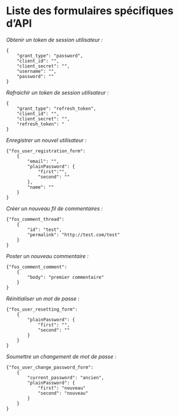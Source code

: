 # Liste des formulaires spécifiques d’API

*Obtenir un token de session utilisateur :*

    {
        "grant_type": "password",
        "client_id": "",
        "client_secret": "",
        "username": "",
        "password": ""
    }

*Rafraichir un token de session utilisateur :*

    {
        "grant_type": "refresh_token",
        "client_id": "",
        "client_secret": "",
        "refresh_token": "
    }

*Enregistrer un nouvel utilisateur :*
    
    {"fos_user_registration_form":
        {
            "email": "",
            "plainPassword": {
                "first":"",
                "second": ""
            },
            "name": ""
        }
    }

*Créer un nouveau fil de commentaires :*
    
    {"fos_comment_thread":
        {
            "id": "test",
            "permalink": "http://test.com/test"
        }
    }

*Poster un nouveau commentaire :*

    {"fos_comment_comment":
        {
            "body": "premier commentaire"
        }
    }

*Réinitialiser un mot de passe :*
    
    {"fos_user_resetting_form":
        {
            "plainPassword": {
                "first": "",
                "second": ""
            }
        }
    }

*Soumettre un changement de mot de passe :*
    
    {"fos_user_change_password_form":
        {
            "current_password": "ancien",
            "plainPassword": {
                "first": "nouveau"
                "second": "nouveau"
            }
        }
    }